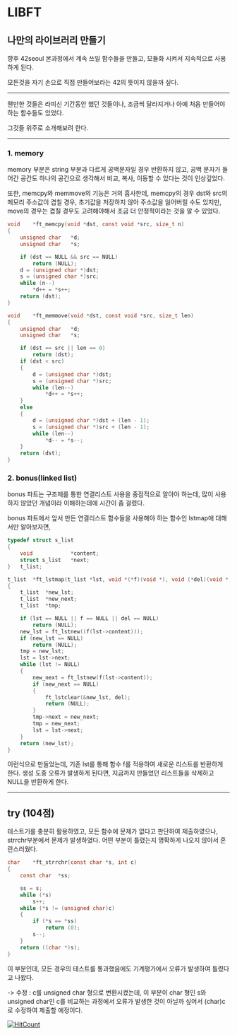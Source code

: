 # LIBFT

## 나만의 라이브러리 만들기

향후 42seoul 본과정에서 계속 쓰일 함수들을 만들고, 모듈화 시켜서 지속적으로 사용하게 된다.

모든것을 자기 손으로 직접 만들어보라는 42의 뜻이지 않을까 싶다.

-----------------------

웬만한 것들은 라피신 기간동안 했던 것들이나, 조금씩 달라지거나 아예 처음 만들어야하는 함수들도 있었다.

그것들 위주로 소개해보려 한다.

----------------------

### 1. memory

memory 부분은 string 부분과 다르게 공백문자일 경우 반환하지 않고, 공백 문자가 들어간 공간도 하나의 공간으로 생각해서 비교, 복사, 이동할 수 있다는 것이 인상깊었다.

또한, memcpy와 memmove의 기능은 거의 흡사한데, memcpy의 경우 dst와 src의 메모리 주소값이 겹칠 경우, 초기값을 저장하지 않아 주소값을 잃어버릴 수도 있지만, move의 경우는 겹칠 경우도 고려해야해서 조금 더 안정적이라는 것을 알 수 있었다.

```C
void	*ft_memcpy(void *dst, const void *src, size_t n)
{
	unsigned char	*d;
	unsigned char	*s;

	if (dst == NULL && src == NULL)
		return (NULL);
	d = (unsigned char *)dst;
	s = (unsigned char *)src;
	while (n--)
		*d++ = *s++;
	return (dst);
}
```

```C
void	*ft_memmove(void *dst, const void *src, size_t len)
{
	unsigned char	*d;
	unsigned char	*s;

	if (dst == src || len == 0)
		return (dst);
	if (dst < src)
	{
		d = (unsigned char *)dst;
		s = (unsigned char *)src;
		while (len--)
			*d++ = *s++;
	}
	else
	{
		d = (unsigned char *)dst + (len - 1);
		s = (unsigned char *)src + (len - 1);
		while (len--)
			*d-- = *s--;
	}
	return (dst);
}
```

### 2. bonus(linked list)

bonus 파트는 구조체를 통한 연결리스트 사용을 중점적으로 알아야 하는데, 많이 사용하지 않았던 개념이라 이해하는데에 시간이 좀 걸렸다.

bonus 파트에서 앞서 만든 연결리스트 함수들을 사용해야 하는 함수인 lstmap애 대해서만 알아보자면,


```C
typedef struct s_list
{
	void			*content;
	struct s_list	*next;
}	t_list;

t_list	*ft_lstmap(t_list *lst, void *(*f)(void *), void (*del)(void *))
{
	t_list	*new_lst;
	t_list	*new_next;
	t_list	*tmp;

	if (lst == NULL || f == NULL || del == NULL)
		return (NULL);
	new_lst = ft_lstnew((f(lst->content)));
	if (new_lst == NULL)
		return (NULL);
	tmp = new_lst;
	lst = lst->next;
	while (lst != NULL)
	{
		new_next = ft_lstnew(f(lst->content));
		if (new_next == NULL)
		{
			ft_lstclear(&new_lst, del);
			return (NULL);
		}
		tmp->next = new_next;
		tmp = new_next;
		lst = lst->next;
	}
	return (new_lst);
}
```


이런식으로 만들었는데, 기존 lst를 통해 함수 f를 적용하여 새로운 리스트를 반환하게 한다. 생성 도중 오류가 발생하게 된다면, 지금까지 만들었던 리스트들을 삭제하고 NULL을 반환하게 한다.

-------------------

## try (104점)

테스트기를 충분히 활용하였고, 모든 함수에 문제가 없다고 판단하여 제출하였으나, strrchr부분에서 문제가 발생하였다. 어떤 부분이 틀렸는지 명확하게 나오지 않아서 혼란스러웠다.

```C
char	*ft_strrchr(const char *s, int c)
{
	const char	*ss;

	ss = s;
	while (*s)
		s++;
	while (*s != (unsigned char)c)
	{
		if (*s == *ss)
			return (0);
		s--;
	}
	return ((char *)s);
}
```

이 부분인데, 모든 경우의 테스트를 통과했음에도 기계평가에서 오류가 발생하여 틀렸다고 나왔다.

-> 수정 : c를 unsigned char 형으로 변환시켰는데, 이 부분이 char 형인 s와 unsigned char인 c를 비교하는 과정에서 오류가 발생한 것이 아닐까 싶어서 (char)c 로 수정하여 제출할 에정이다.

[![HitCount](https://hits.dwyl.com/Chanwoong1/Chanwoong1/42Seoul/Circle_0/Libft.svg?style=flat-square)](http://hits.dwyl.com/Chanwoong1/Chanwoong1/42Seoul/Circle_0/Libft)